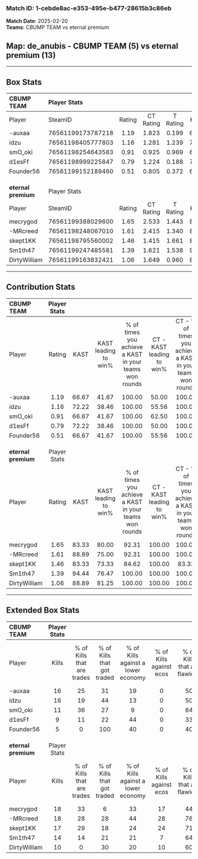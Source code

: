 ### Match ID: 1-cebde8ac-e353-495e-b477-28615b3c86eb  
**Match Date**: 2025-02-20  
**Teams**: CBUMP TEAM vs eternal premium  

## **Map**: de_anubis - CBUMP TEAM (5) vs eternal premium (13)  
---  

## Box Stats  

| **CBUMP TEAM**      | Player Stats      |        |           |          |       |       |       |         |        |      |     |
| :- | :- | :-: | :-: | :-: | :-: | :-: | :-: | :-: | :-: | :-: | :-: |
| Player              | SteamID           | Rating | CT Rating | T Rating | KAST  |  ADR  | Kills | Assists | Deaths | K/D  | HS% |
| -auxaa              | 76561199173787218 |  1.19  |   1.823   |  0.199   | 66.67 | 103.3 |  16   |    3    |   16   | 1.00 | 50  |
| idzu                | 76561198405777803 |  1.16  |   1.281   |  1.239   | 72.22 | 86.6  |  16   |    6    |   17   | 0.94 | 56  |
| smO_oki             | 76561198254643583 |  0.91  |   0.925   |  0.969   | 66.67 | 63.2  |  11   |    3    |   13   | 0.85 | 18  |
| d1esFf              | 76561198999225847 |  0.79  |   1.224   |  0.188   | 72.22 | 51.7  |   9   |    3    |   14   | 0.64 | 33  |
| Founder56           | 76561199152189460 |  0.51  |   0.805   |  0.372   | 66.67 | 59.1  |   5   |    7    |   17   | 0.29 | 60  |
|                     |                   |        |           |          |       |       |       |         |        |      |     |
|                     |                   |        |           |          |       |       |       |         |        |      |     |
|                     |                   |        |           |          |       |       |       |         |        |      |     |
| **eternal premium** | Player Stats      |        |           |          |       |       |       |         |        |      |     |
| Player              | SteamID           | Rating | CT Rating | T Rating | KAST  |  ADR  | Kills | Assists | Deaths | K/D  | HS% |
| mecrygod            | 76561199388029600 |  1.65  |   2.533   |  1.443   | 83.33 | 113.7 |  18   |    9    |   10   | 1.80 | 50  |
| -MRcreed            | 76561198248067010 |  1.61  |   2.415   |  1.340   | 88.89 | 98.8  |  18   |    8    |   11   | 1.64 | 44  |
| skept1KK            | 76561198795560002 |  1.46  |   1.415   |  1.661   | 83.33 | 85.8  |  17   |    4    |   11   | 1.55 | 64  |
| Sm1th47             | 76561199247485581 |  1.39  |   1.621   |  1.538   | 94.44 | 81.9  |  14   |    5    |   11   | 1.27 | 71  |
| DirtyWilliam        | 76561199163832421 |  1.06  |   1.649   |  0.960   | 88.89 | 74.2  |  10   |    8    |   14   | 0.71 | 70  |
---  

## Contribution Stats  

| **CBUMP TEAM**      | Player Stats |       |                      |                                                        |                           |                                                             |                          |                                                            |
| :- | :-: | :-: | :-: | :-: | :-: | :-: | :-: | :-: |
| Player              |    Rating    | KAST  | KAST leading to win% | % of times you achieve a KAST in your teams won rounds | CT - KAST leading to win% | CT - % of times you achieve a KAST in your teams won rounds | T - KAST leading to win% | T - % of times you achieve a KAST in your teams won rounds |
| -auxaa              |     1.19     | 66.67 |        41.67         |                         100.00                         |           50.00           |                           100.00                            |           0.00           |                            0.00                            |
| idzu                |     1.16     | 72.22 |        38.46         |                         100.00                         |           55.56           |                           100.00                            |           0.00           |                            0.00                            |
| smO_oki             |     0.91     | 66.67 |        41.67         |                         100.00                         |           62.50           |                           100.00                            |           0.00           |                            0.00                            |
| d1esFf              |     0.79     | 72.22 |        38.46         |                         100.00                         |           50.00           |                           100.00                            |           0.00           |                            0.00                            |
| Founder56           |     0.51     | 66.67 |        41.67         |                         100.00                         |           55.56           |                           100.00                            |           0.00           |                            0.00                            |
|                     |              |       |                      |                                                        |                           |                                                             |                          |                                                            |
|                     |              |       |                      |                                                        |                           |                                                             |                          |                                                            |
|                     |              |       |                      |                                                        |                           |                                                             |                          |                                                            |
| **eternal premium** | Player Stats |       |                      |                                                        |                           |                                                             |                          |                                                            |
| Player              |    Rating    | KAST  | KAST leading to win% | % of times you achieve a KAST in your teams won rounds | CT - KAST leading to win% | CT - % of times you achieve a KAST in your teams won rounds | T - KAST leading to win% | T - % of times you achieve a KAST in your teams won rounds |
| mecrygod            |     1.65     | 83.33 |        80.00         |                         92.31                          |          100.00           |                           100.00                            |          66.67           |                           85.71                            |
| -MRcreed            |     1.61     | 88.89 |        75.00         |                         92.31                          |          100.00           |                           100.00                            |          60.00           |                           85.71                            |
| skept1KK            |     1.46     | 83.33 |        73.33         |                         84.62                          |          100.00           |                            83.33                            |          60.00           |                           85.71                            |
| Sm1th47             |     1.39     | 94.44 |        76.47         |                         100.00                         |          100.00           |                           100.00                            |          63.64           |                           100.00                           |
| DirtyWilliam        |     1.06     | 88.89 |        81.25         |                         100.00                         |          100.00           |                           100.00                            |          70.00           |                           100.00                           |
---  

## Extended Box Stats  

| **CBUMP TEAM**      | Player Stats |                            |                            |                                    |                         |                              |                                 |        |                             |                                     |                          |                               |                            |
| :- | :-: | :-: | :-: | :-: | :-: | :-: | :-: | :-: | :-: | :-: | :-: | :-: | :-: |
| Player              |    Kills     | % of Kills that are trades | % of Kills that got traded | % of Kills against a lower economy | % of Kills against ecos | % of Kills that are flawless | % of Kills that are close duels | Deaths | % of Deaths that get traded | % of Deaths against a lower economy | % of Deaths against ecos | % of Deaths that are flawless | % of Deaths that are close |
| -auxaa              |      16      |             25             |             31             |                 19                 |            0            |              50              |                6                |   16   |             19              |                 19                  |            0             |              31               |             19             |
| idzu                |      16      |             19             |             44             |                 13                 |            0            |              50              |               13                |   17   |             18              |                 18                  |            0             |              71               |             6              |
| smO_oki             |      11      |             36             |             27             |                 9                  |            0            |              64              |               18                |   13   |              8              |                 15                  |            0             |              85               |             0              |
| d1esFf              |      9       |             11             |             22             |                 44                 |            0            |              33              |               11                |   14   |             21              |                 14                  |            0             |              64               |             0              |
| Founder56           |      5       |             0              |            100             |                 40                 |            0            |              40              |                0                |   17   |             29              |                 18                  |            0             |              71               |             0              |
|                     |              |                            |                            |                                    |                         |                              |                                 |        |                             |                                     |                          |                               |                            |
|                     |              |                            |                            |                                    |                         |                              |                                 |        |                             |                                     |                          |                               |                            |
|                     |              |                            |                            |                                    |                         |                              |                                 |        |                             |                                     |                          |                               |                            |
| **eternal premium** | Player Stats |                            |                            |                                    |                         |                              |                                 |        |                             |                                     |                          |                               |                            |
| Player              |    Kills     | % of Kills that are trades | % of Kills that got traded | % of Kills against a lower economy | % of Kills against ecos | % of Kills that are flawless | % of Kills that are close duels | Deaths | % of Deaths that get traded | % of Deaths against a lower economy | % of Deaths against ecos | % of Deaths that are flawless | % of Deaths that are close |
| mecrygod            |      18      |             33             |             6              |                 33                 |           17            |              44              |               22                |   10   |             50              |                 20                  |            0             |              30               |             0              |
| -MRcreed            |      18      |             28             |             28             |                 44                 |           28            |              78              |                0                |   11   |             27              |                 18                  |            9             |              27               |             18             |
| skept1KK            |      17      |             29             |             18             |                 24                 |           24            |              71              |                0                |   11   |             36              |                 18                  |            0             |              73               |             0              |
| Sm1th47             |      14      |             14             |             21             |                 21                 |            7            |              64              |                0                |   11   |             55              |                  0                  |            0             |              55               |             18             |
| DirtyWilliam        |      10      |             0              |             30             |                 20                 |           10            |              60              |                0                |   14   |             29              |                 29                  |            21            |              57               |             14             |
